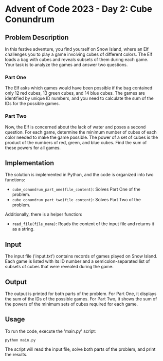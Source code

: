 Advent of Code 2023 - Day 2: Cube Conundrum
===========================================

Problem Description
-------------------

In this festive adventure, you find yourself on Snow Island, where an Elf challenges you to play a game involving cubes of different colors. The Elf loads a bag with cubes and reveals subsets of them during each game. Your task is to analyze the games and answer two questions.

### Part One

The Elf asks which games would have been possible if the bag contained only 12 red cubes, 13 green cubes, and 14 blue cubes. The games are identified by unique ID numbers, and you need to calculate the sum of the IDs for the possible games.

### Part Two

Now, the Elf is concerned about the lack of water and poses a second question. For each game, determine the minimum number of cubes of each color needed to make the game possible. The power of a set of cubes is the product of the numbers of red, green, and blue cubes. Find the sum of these powers for all games.

Implementation
--------------

The solution is implemented in Python, and the code is organized into two functions:

-   `cube_conundrum_part_one(file_content)`: Solves Part One of the problem.
-   `cube_conundrum_part_two(file_content)`: Solves Part Two of the problem.

Additionally, there is a helper function:

-   `read_file(file_name)`: Reads the content of the input file and returns it as a string.

Input
-----

The input file ('input.txt') contains records of games played on Snow Island. Each game is listed with its ID number and a semicolon-separated list of subsets of cubes that were revealed during the game.

Output
------

The output is printed for both parts of the problem. For Part One, it displays the sum of the IDs of the possible games. For Part Two, it shows the sum of the powers of the minimum sets of cubes required for each game.

Usage
-----

To run the code, execute the 'main.py' script:


`python main.py`

The script will read the input file, solve both parts of the problem, and print the results.